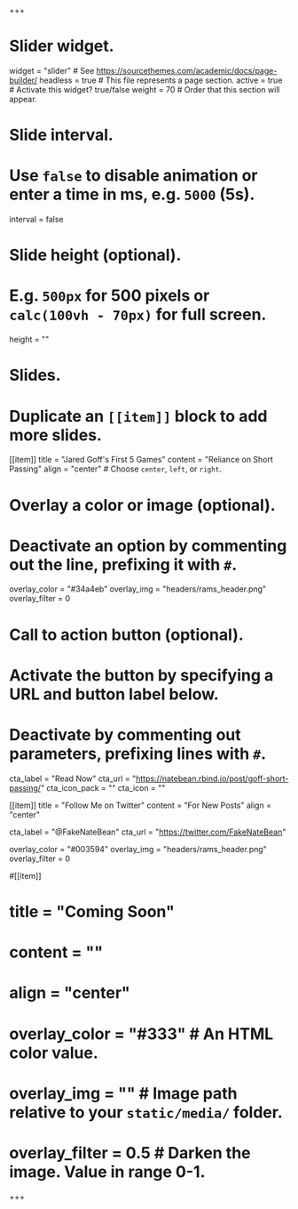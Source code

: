 +++
# Slider widget.
widget = "slider"  # See https://sourcethemes.com/academic/docs/page-builder/
headless = true  # This file represents a page section.
active = true  # Activate this widget? true/false
weight = 70 # Order that this section will appear.

# Slide interval.
# Use `false` to disable animation or enter a time in ms, e.g. `5000` (5s).
interval = false

# Slide height (optional).
# E.g. `500px` for 500 pixels or `calc(100vh - 70px)` for full screen.
height = ""

# Slides.
# Duplicate an `[[item]]` block to add more slides.
[[item]]
  title = "Jared Goff's First 5 Games"
  content = "Reliance on Short Passing"
  align = "center"  # Choose `center`, `left`, or `right`.

  # Overlay a color or image (optional).
  #   Deactivate an option by commenting out the line, prefixing it with `#`.
  overlay_color = "#34a4eb"
  overlay_img = "headers/rams_header.png" 
  overlay_filter = 0  

  # Call to action button (optional).
  #   Activate the button by specifying a URL and button label below.
  #   Deactivate by commenting out parameters, prefixing lines with `#`.
  cta_label = "Read Now"
  cta_url = "https://natebean.rbind.io/post/goff-short-passing/"
  cta_icon_pack = ""
  cta_icon = ""

[[item]]
  title = "Follow Me on Twitter"
  content = "For New Posts"
  align = "center"
  
  cta_label = "@FakeNateBean"
  cta_url = "https://twitter.com/FakeNateBean"

  overlay_color = "#003594"
  overlay_img = "headers/rams_header.png" 
  overlay_filter = 0

#[[item]]
#  title = "Coming Soon"
#  content = ""
#  align = "center"
#
#  overlay_color = "#333"  # An HTML color value.
#  overlay_img = ""  # Image path relative to your `static/media/` folder.
#  overlay_filter = 0.5  # Darken the image. Value in range 0-1.
+++
